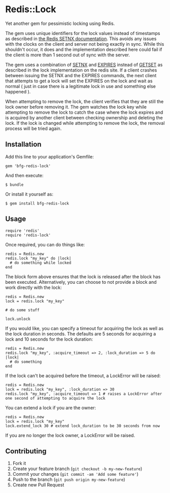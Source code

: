 # Redis::Lock

Yet another gem for pessimistic locking using Redis. 

The gem uses unique identifiers for the lock values instead of timestamps as described in [the Redis SETNX documentation](http://redis.io/commands/setnx).
This avoids any issues with the clocks on the client and server not being exactly in sync. While this shouldn't occur, it does and the implementation described here could fail if the client is more than 1 second out of sync with the server.

The gem uses a combination of [SETNX](http://redis.io/commands/setnx) and [EXPIRES](http://redis.io/commands/expires) instead of [GETSET](http://redis.io/commands/getset) as described in the lock implementation on the redis site. If a client crashes between issuing the 
SETNX and the EXPIRES commands, the next client that attempts to get a lock will set the EXPIRES on the lock and wait as normal 
( just in case there is a legitimate lock in use and something else happened ).

When attempting to remove the lock, the client verifies that they are still the lock owner before removing it. The gem watches the lock key while
attempting to remove the lock to catch the case where the lock expires and is acquired by another client between checking ownership and deleting the lock.
If the lock is changed while attempting to remove the lock, the removal process will be tried again.


## Installation

Add this line to your application's Gemfile:

    gem 'bfg-redis-lock'

And then execute:

    $ bundle

Or install it yourself as:

    $ gem install bfg-redis-lock

## Usage

    require 'redis'
    require 'redis-lock'

Once required, you can do things like:

    redis = Redis.new
    redis.lock "my_key" do |lock|
      # do something while locked
    end
    
The block form above ensures that the lock is released after the block has been executed. Alternatively, you can choose to not provide a block and
work directly with the lock:

    redis = Redis.new
    lock = redis.lock "my_key"

    # do some stuff
    
    lock.unlock

If you would like, you can specify a timeout for acquiring the lock as well as the lock duration in seconds. The defaults are 5 seconds for acquiring a lock and 10 seconds for the lock duration:

    redis = Redis.new
    redis.lock "my_key", :acquire_timeout => 2, :lock_duration => 5 do |lock|
      # do something
    end

If the lock can't be acquired before the timeout, a LockError will be raised:

    redis = Redis.new
    lock = redis.lock "my_key", :lock_duration => 30
    redis.lock "my_key", :acquire_timeout => 1 # raises a LockError after one second of attempting to acquire the lock

You can extend a lock if you are the owner:

    redis = Redis.new
    lock = redis.lock "my_key"
    lock.extend_lock 30 # extend lock_duration to be 30 seconds from now

If you are no longer the lock owner, a LockError will be raised.

## Contributing

1. Fork it
2. Create your feature branch (`git checkout -b my-new-feature`)
3. Commit your changes (`git commit -am 'Add some feature'`)
4. Push to the branch (`git push origin my-new-feature`)
5. Create new Pull Request
